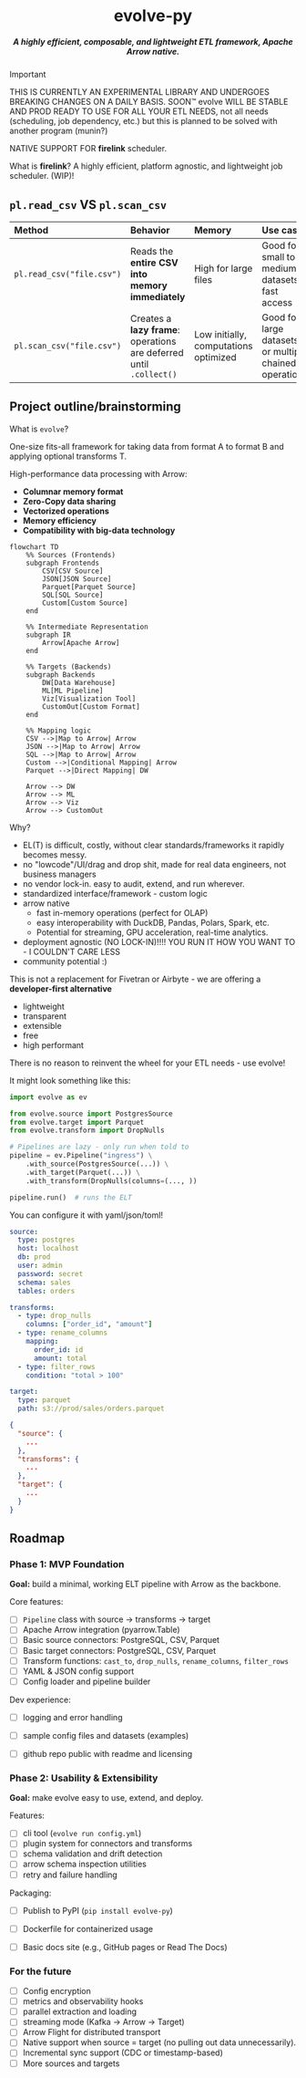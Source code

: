 <div align="center">

# evolve-py
##### A highly efficient, composable, and lightweight ETL framework, Apache Arrow native.

</div>

> [!IMPORTANT]
> THIS IS CURRENTLY AN EXPERIMENTAL LIBRARY AND UNDERGOES BREAKING CHANGES
> ON A DAILY BASIS. SOON™ evolve WILL BE STABLE AND PROD READY TO USE
> FOR ALL YOUR ETL NEEDS, not all needs (scheduling, job dependency, etc.)
> but this is planned to be solved with another program (munin?)

NATIVE SUPPORT FOR **firelink** scheduler.

What is **firelink**? A highly efficient, platform agnostic, and lightweight job scheduler. (WIP)!


## `pl.read_csv` VS `pl.scan_csv`

|**Method**|**Behavior**|**Memory**|**Use case**|
|:--|:--|:--|:--|
|`pl.read_csv("file.csv")`|Reads the **entire CSV into memory immediately**|High for large files|Good for small to medium datasets, fast access|
|`pl.scan_csv("file.csv")`|Creates a **lazy frame**: operations are deferred until `.collect()`|Low initially, computations optimized|Good for large datasets or multiple chained operations|

## Project outline/brainstorming

What is `evolve`?

One-size fits-all framework for taking data from format A to format B and
applying optional transforms T.

High-performance data processing with Arrow:

- **Columnar memory format**
- **Zero-Copy data sharing**
- **Vectorized operations**
- **Memory efficiency**
- **Compatibility with big-data technology**


```mermaid
flowchart TD
    %% Sources (Frontends)
    subgraph Frontends
        CSV[CSV Source]
        JSON[JSON Source]
        Parquet[Parquet Source]
        SQL[SQL Source]
        Custom[Custom Source]
    end

    %% Intermediate Representation
    subgraph IR
        Arrow[Apache Arrow]
    end

    %% Targets (Backends)
    subgraph Backends
        DW[Data Warehouse]
        ML[ML Pipeline]
        Viz[Visualization Tool]
        CustomOut[Custom Format]
    end

    %% Mapping logic
    CSV -->|Map to Arrow| Arrow
    JSON -->|Map to Arrow| Arrow
    SQL -->|Map to Arrow| Arrow
    Custom -->|Conditional Mapping| Arrow
    Parquet -->|Direct Mapping| DW

    Arrow --> DW
    Arrow --> ML
    Arrow --> Viz
    Arrow --> CustomOut
```

Why?
- EL(T) is difficult, costly, without clear standards/frameworks it rapidly becomes messy.
- no "lowcode"/UI/drag and drop shit, made for real data engineers, not business managers
- no vendor lock-in. easy to audit, extend, and run wherever.
- standardized interface/framework - custom logic
- arrow native
  - fast in-memory operations (perfect for OLAP)
  - easy interoperability with DuckDB, Pandas, Polars, Spark, etc.
  - Potential for streaming, GPU acceleration, real-time analytics.
- deployment agnostic (NO LOCK-IN)!!!! YOU RUN IT HOW YOU WANT TO - I COULDN'T CARE LESS
- community potential :)

This is not a replacement for Fivetran or Airbyte - we are offering a **developer-first alternative**
- lightweight
- transparent
- extensible
- free
- high performant

There is no reason to reinvent the wheel for your ETL needs - use evolve!

It might look something like this:

```python
import evolve as ev

from evolve.source import PostgresSource
from evolve.target import Parquet
from evolve.transform import DropNulls

# Pipelines are lazy - only run when told to
pipeline = ev.Pipeline("ingress") \
    .with_source(PostgresSource(...)) \
    .with_target(Parquet(...)) \
    .with_transform(DropNulls(columns=(..., ))

pipeline.run()  # runs the ELT
```


You can configure it with yaml/json/toml!

```yml
source:
  type: postgres
  host: localhost
  db: prod
  user: admin
  password: secret
  schema: sales
  tables: orders

transforms:
  - type: drop_nulls
    columns: ["order_id", "amount"]
  - type: rename_columns
    mapping:
      order_id: id
      amount: total
  - type: filter_rows
    condition: "total > 100"

target:
  type: parquet
  path: s3://prod/sales/orders.parquet
```

```json
{
  "source": {
    ...
  },
  "transforms": {
    ...
  },
  "target": {
    ...
  }
}
```


## Roadmap

### Phase 1: MVP Foundation

**Goal:** build a minimal, working ELT pipeline with Arrow as the backbone.

Core features:
- [ ] `Pipeline` class with source -> transforms -> target
- [ ] Apache Arrow integration (pyarrow.Table)
- [ ] Basic source connectors: PostgreSQL, CSV, Parquet
- [ ] Basic target connectors: PostgreSQL, CSV, Parquet
- [ ] Transform functions: `cast_to`, `drop_nulls`, `rename_columns`, `filter_rows`
- [ ] YAML & JSON config support
- [ ] Config loader and pipeline builder

Dev experience:
- [ ] logging and error handling
- [ ] sample config files and datasets (examples)
- [ ] github repo public with readme and licensing


### Phase 2: Usability & Extensibility

**Goal:** make evolve easy to use, extend, and deploy.

Features:
- [ ] cli tool (`evolve run config.yml`)
- [ ] plugin system for connectors and transforms
- [ ] schema validation and drift detection
- [ ] arrow schema inspection utilities
- [ ] retry and failure handling

Packaging:
- [ ] Publish to PyPI (`pip install evolve-py`)
- [ ] Dockerfile for containerized usage
- [ ] Basic docs site (e.g., GitHub pages or Read The Docs)


### For the future

- [ ] Config encryption
- [ ] metrics and observability hooks
- [ ] parallel extraction and loading
- [ ] streaming mode (Kafka -> Arrow -> Target)
- [ ] Arrow Flight for distributed transport
- [ ] Native support when source = target (no pulling out data unnecessarily).
- [ ] Incremental sync support (CDC or timestamp-based)
- [ ] More sources and targets
